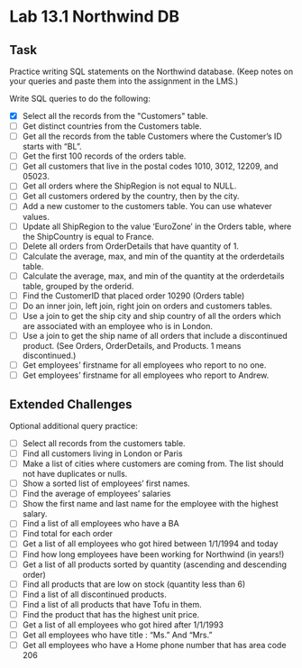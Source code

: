 # Lab 13.1 Northwind DB
## Task 
Practice writing SQL statements on the Northwind database. (Keep notes on your queries and paste them into the assignment in the LMS.)

Write SQL queries to do the following:
* [x] Select all the records from the "Customers" table.
* [ ] Get distinct countries from the Customers table.
* [ ] Get all the records from the table Customers where the Customer’s ID starts with “BL”.
* [ ] Get the first 100 records of the orders table.
* [ ] Get all customers that live in the postal codes 1010, 3012, 12209, and 05023.
* [ ] Get all orders where the ShipRegion is not equal to NULL.
* [ ] Get all customers ordered by the country, then by the city.
* [ ] Add a new customer to the customers table. You can use whatever values.
* [ ] Update all ShipRegion to the value ‘EuroZone’ in the Orders table, where the ShipCountry is equal to France.
*  [ ] Delete all orders from OrderDetails that have quantity of 1.
*  [ ] Calculate the average, max, and min of the quantity at the orderdetails table.
* [ ] Calculate the average, max, and min of the quantity at the orderdetails table, grouped by the orderid.
* [ ] Find the CustomerID that placed order 10290 (Orders table)
* [ ] Do an inner join, left join, right join on orders and customers tables.
* [ ] Use a join to get the ship city and ship country of all the orders which are associated with an employee who is in London.
* [ ]  Use a join to get the ship name of all orders that include a discontinued product. (See Orders, OrderDetails, and Products. 1 means discontinued.)
* [ ] Get employees’ firstname for all employees who report to no one.
* [ ] Get employees’ firstname for all employees who report to Andrew.

## Extended Challenges
Optional additional query practice:
* [ ] Select all records from the customers table.
* [ ] Find all customers living in London or Paris
* [ ] Make a list of cities where customers are coming from. The list should not have duplicates or nulls.
* [ ] Show a sorted list of employees’ first names.
* [ ] Find the average of employees’ salaries
* [ ] Show the first name and last name for the employee with the highest salary.
* [ ] Find a list of all employees who have a BA
* [ ] Find total for each order
* [ ] Get a list of all employees who got hired between 1/1/1994 and today
* [ ] Find how long employees have been working for Northwind (in years!)
* [ ] Get a list of all products sorted by quantity (ascending and descending order)
* [ ] Find all products that are low on stock (quantity less than 6)
* [ ] Find a list of all discontinued products.
* [ ] Find a list of all products that have Tofu in them.
* [ ] Find the product that has the highest unit price.
* [ ] Get a list of all employees who got hired after 1/1/1993
* [ ] Get all employees who have title : “Ms.” And “Mrs.”
* [ ] Get all employees who have a Home phone number that has area code 206
